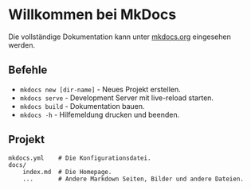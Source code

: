 # Willkommen bei MkDocs

Die vollständige Dokumentation kann unter [mkdocs.org](https://www.mkdocs.org) eingesehen werden.

## Befehle

* `mkdocs new [dir-name]` - Neues Projekt erstellen.
* `mkdocs serve` - Development Server mit live-reload starten.
* `mkdocs build` - Dokumentation bauen.
* `mkdocs -h` - Hilfemeldung drucken und beenden.

## Projekt

    mkdocs.yml    # Die Konfigurationsdatei.
    docs/
        index.md  # Die Homepage.
        ...       # Andere Markdown Seiten, Bilder und andere Dateien.
